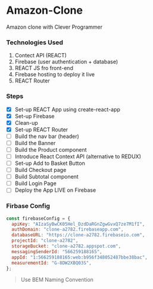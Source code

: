 # Amazon-Clone

Amazon clone with Clever Programmer

### Technologies Used

1. Contect API (REACT)
1. Firebase (user authentication + database)
1. REACT JS fro front-end
1. Firebase hosting to deploy it live
1. REACT Router

### Steps

- [x] Set-up REACT App using create-react-app
- [x] Set-up Firebase
- [x] Clean-up
- [x] Set-up REACT Router
- [ ] Build the nav bar (header)
- [ ] Build the Banner
- [ ] Build the Product component
- [ ] Introduce React Context API (alternative to REDUX)
- [ ] Set-up Add to Basket Button
- [ ] Build Checkout page
- [ ] Build Subtotal component
- [ ] Build Login Page
- [ ] Deploy the App LIVE on Firebase

### Firbase Config

```javascript
const firebaseConfig = {
  apiKey: "AIzaSyBwCK05Hel_DzdDaRGnZgwGvxQ7ze7M1fI",
  authDomain: "clone-a2782.firebaseapp.com",
  databaseURL: "https://clone-a2782.firebaseio.com",
  projectId: "clone-a2782",
  storageBucket: "clone-a2782.appspot.com",
  messagingSenderId: "566259188165",
  appId: "1:566259188165:web:b956f348052487bbe38bac",
  measurementId: "G-8DW2XBQ03S",
};
```

> Use BEM Naming Convention
